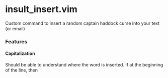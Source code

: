 # insult_insert.vim
Custom command to insert a random captain haddock curse into your text (or email)

### Features

#### Capitalization
Should be able to understand where the word is inserted. 
If at the beginning of the line, then 

